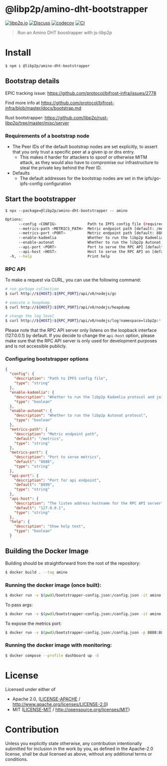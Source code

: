 # @libp2p/amino-dht-bootstrapper

[![libp2p.io](https://img.shields.io/badge/project-libp2p-yellow.svg?style=flat-square)](http://libp2p.io/)
[![Discuss](https://img.shields.io/discourse/https/discuss.libp2p.io/posts.svg?style=flat-square)](https://discuss.libp2p.io)
[![codecov](https://img.shields.io/codecov/c/github/libp2p/js-libp2p-amino-dht-bootstrapper.svg?style=flat-square)](https://codecov.io/gh/libp2p/js-libp2p-amino-dht-bootstrapper)
[![CI](https://img.shields.io/github/actions/workflow/status/libp2p/js-libp2p-amino-dht-bootstrapper/js-test-and-release.yml?branch=main\&style=flat-square)](https://github.com/libp2p/js-libp2p-amino-dht-bootstrapper/actions/workflows/js-test-and-release.yml?query=branch%3Amain)

> Run an Amino DHT boostrapper with js-libp2p

# Install

```console
$ npm i @libp2p/amino-dht-bootstrapper
```

## Bootstrap details

EPIC tracking issue: <https://github.com/protocol/bifrost-infra/issues/2778>

Find more info at <https://github.com/protocol/bifrost-infra/blob/master/docs/bootstrap.md>

Rust bootstrapper: <https://github.com/libp2p/rust-libp2p/tree/master/misc/server>

### Requirements of a bootstrap node

- The Peer IDs of the default bootstrap nodes are set explicitly, to assert that you only trust a specific peer at a given ip or dns entry.
  - This makes it harder for attackers to spoof or otherwise MITM attack, as they would also have to compromise our infrastructure to steal the private key behind the Peer ID.
- Defaults
  - The default addresses for the bootstrap nodes are set in the ipfs/go-ipfs-config configuration

## Start the bootstrapper

```console
$ npx --package=@libp2p/amino-dht-bootstrapper -- amino
```

```sh
Options:
      --config <CONFIG>              Path to IPFS config file (required)
      --metrics-path <METRICS_PATH>  Metric endpoint path [default: /metrics]
      --metrics-port <PORT>          Metric endpoint path [default: 8888]
      --enable-kademlia              Whether to run the libp2p Kademlia protocol and join the IPFS DHT
      --enable-autonat               Whether to run the libp2p Autonat protocol
      --api-port <PORT>              Port to serve the RPC API [default: 8899]
      --api-host <HOST>              Host to serve the RPC API on [default: 127.0.0.1]
  -h, --help                         Print help
```

### RPC API

To make a request via CURL, you can use the following command:

```sh
# run garbage collection
$ curl http://${HOST}:${RPC_PORT}/api/v0/nodejs/gc

# execute a heapdump
$ curl http://${HOST}:${RPC_PORT}/api/v0/nodejs/heapdump

# change the log level
$ curl http://${HOST}:${RPC_PORT}/api/v0/nodejs/log?namespace=libp2p:*
```

Please note that the RPC API server only listens on the loopback interface (127.0.0.1) by default. If you decide to change the `api-host` option, please make sure that the RPC API server is only used for development purposes and is not accessible publicly.

### Configuring bootstrapper options

```json
{
  "config": {
    "description": "Path to IPFS config file",
    "type": "string"
  },
  "enable-kademlia": {
    "description": "Whether to run the libp2p Kademlia protocol and join the IPFS DHT",
    "type": "boolean"
  },
  "enable-autonat": {
    "description": "Whether to run the libp2p Autonat protocol",
    "type": "boolean"
  },
  "metrics-path": {
    "description": "Metric endpoint path",
    "default": "/metrics",
    "type": "string"
  },
  "metrics-port": {
    "description": "Port to serve metrics",
    "default": "8888",
    "type": "string"
  },
  "api-port": {
    "description": "Port for api endpoint",
    "default": "8899",
    "type": "string"
  },
  "api-host": {
    "description": "The listen address hostname for the RPC API server",
    "default": "127.0.0.1",
    "type": "string"
  },
  "help": {
    "description": "Show help text",
    "type": "boolean"
  }
```

## Building the Docker Image

Building should be straightforward from the root of the repository:

```sh
$ docker build . --tag amino
```

### Running the docker image (once built):

```sh
$ docker run -v $(pwd)/bootstrapper-config.json:/config.json -it amino --config /config.json
```

To pass args:

```sh
$ docker run -v $(pwd)/bootstrapper-config.json:/config.json -it amino --config /config.json [--enable-kademlia] [--enable-autonat]
```

To expose the metrics port:

```sh
$ docker run -v $(pwd)/bootstrapper-config.json:/config.json -p 8888:8888 -it amino --config /config.json
```

### Running the docker image with monitoring:

```sh
$ docker compose --profile dashboard up -d
```

# License

Licensed under either of

- Apache 2.0, ([LICENSE-APACHE](https://github.com/libp2p/js-libp2p-amino-dht-bootstrapper/LICENSE-APACHE) / <http://www.apache.org/licenses/LICENSE-2.0>)
- MIT ([LICENSE-MIT](https://github.com/libp2p/js-libp2p-amino-dht-bootstrapper/LICENSE-MIT) / <http://opensource.org/licenses/MIT>)

# Contribution

Unless you explicitly state otherwise, any contribution intentionally submitted for inclusion in the work by you, as defined in the Apache-2.0 license, shall be dual licensed as above, without any additional terms or conditions.
